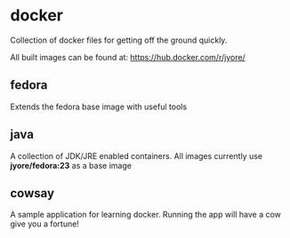 # docker

Collection of docker files for getting off the ground quickly.

All built images can be found at: https://hub.docker.com/r/jyore/


## fedora

Extends the fedora base image with useful tools


## java

A collection of JDK/JRE enabled containers. All images currently use __jyore/fedora:23__ as a base image


## cowsay

A sample application for learning docker. Running the app will have a cow give you a fortune!
